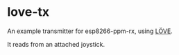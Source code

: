 # love-tx

An example transmitter for esp8266-ppm-rx, using [LÖVE](https://love2d.org/).

It reads from an attached joystick.
